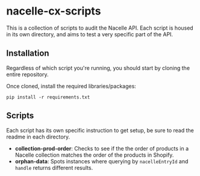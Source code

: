 # nacelle-cx-scripts

This is a collection of scripts to audit the Nacelle API. Each script is housed in its own directory, and aims to test a very specific part of the API. 

## Installation 

Regardless of which script you're running, you should start by cloning the entire repository. 

Once cloned, install the required libraries/packages:

```
pip install -r requirements.txt
```

## Scripts

Each script has its own specific instruction to get setup, be sure to read the readme in each directory.

- **collection-prod-order**: Checks to see if the the order of products in a Nacelle collection matches the order of the products in Shopify.
- **orphan-data**: Spots instances where querying by `nacelleEntryId` and `handle` returns different results.

